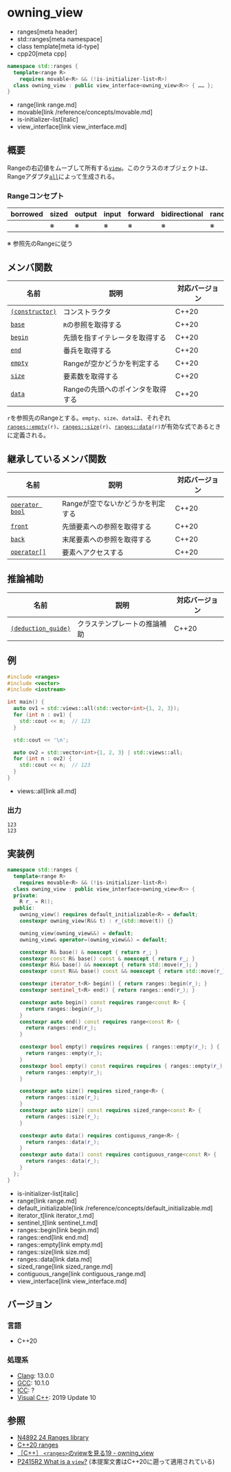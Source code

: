 # owning_view
* ranges[meta header]
* std::ranges[meta namespace]
* class template[meta id-type]
* cpp20[meta cpp]

```cpp
namespace std::ranges {
  template<range R>
    requires movable<R> && (!is-initializer-list<R>)
  class owning_view : public view_interface<owning_view<R>> { …… };
}
```
* range[link range.md]
* movable[link /reference/concepts/movable.md]
* is-initializer-list[italic]
* view_interface[link view_interface.md]

## 概要
Rangeの右辺値をムーブして所有する[`view`](view.md)。このクラスのオブジェクトは、Rangeアダプタ[`all`](all.md)によって生成される。

### Rangeコンセプト

| borrowed | sized | output | input | forward | bidirectional | random_access | contiguous | common | viewable | view |
|----------|-------|--------|-------|---------|---------------|---------------|------------|--------|----------|------|
|          | ※    | ※     | ※    | ※      | ※            | ※            | ※         | ※     | ○       | ○   |

※ 参照先のRangeに従う

## メンバ関数

| 名前                                             | 説明                              | 対応バージョン |
|--------------------------------------------------|-----------------------------------|----------------|
| [`(constructor)`](owning_view/op_constructor.md.nolink)  | コンストラクタ                    | C++20          |
| [`base`](owning_view/base.md.nolink)                     | `R`の参照を取得する               | C++20          |
| [`begin`](owning_view/begin.md.nolink)                   | 先頭を指すイテレータを取得する    | C++20          |
| [`end`](owning_view/end.md.nolink)                       | 番兵を取得する                    | C++20          |
| [`empty`](owning_view/empty.md.nolink)                   | Rangeが空かどうかを判定する       | C++20          |
| [`size`](owning_view/size.md.nolink)                     | 要素数を取得する                  | C++20          |
| [`data`](owning_view/data.md.nolink)                     | Rangeの先頭へのポインタを取得する | C++20          |

`r`を参照先のRangeとする。`empty`、`size`、`data`は、それぞれ[`ranges::empty`](empty.md)`(r)`、[`ranges::size`](size.md)`(r)`、[`ranges::data`](data.md)`(r)`が有効な式であるときに定義される。

## 継承しているメンバ関数

| 名前                                         | 説明                              | 対応バージョン |
|----------------------------------------------|-----------------------------------|----------------|
| [`operator bool`](view_interface/op_bool.md) | Rangeが空でないかどうかを判定する | C++20          |
| [`front`](view_interface/front.md)           | 先頭要素への参照を取得する        | C++20          |
| [`back`](view_interface/back.md)             | 末尾要素への参照を取得する        | C++20          |
| [`operator[]`](view_interface/op_at.md)      | 要素へアクセスする                | C++20          |

## 推論補助

| 名前                                                  | 説明                         | 対応バージョン |
|-------------------------------------------------------|------------------------------|----------------|
| [`(deduction_guide)`](owning_view/op_deduction_guide.md.nolink) | クラステンプレートの推論補助 | C++20          |

## 例
```cpp example
#include <ranges>
#include <vector>
#include <iostream>

int main() {
  auto ov1 = std::views::all(std::vector<int>{1, 2, 3});
  for (int n : ov1) {
    std::cout << n;  // 123
  }

  std::cout << '\n';

  auto ov2 = std::vector<int>{1, 2, 3} | std::views::all;
  for (int n : ov2) {
    std::cout << n;  // 123
  }
}
```
* views::all[link all.md]

### 出力
```
123
123
```


## 実装例
```cpp
namespace std::ranges {
  template<range R>
    requires movable<R> && (!is-initializer-list<R>)
  class owning_view : public view_interface<owning_view<R>> {
  private:
    R r_ = R();
  public:
    owning_view() requires default_initializable<R> = default;
    constexpr owning_view(R&& t) : r_(std::move(t)) {}

    owning_view(owning_view&&) = default;
    owning_view& operator=(owning_view&&) = default;

    constexpr R& base() & noexcept { return r_; }
    constexpr const R& base() const & noexcept { return r_; }
    constexpr R&& base() && noexcept { return std::move(r_); }
    constexpr const R&& base() const && noexcept { return std::move(r_); }

    constexpr iterator_t<R> begin() { return ranges::begin(r_); }
    constexpr sentinel_t<R> end() { return ranges::end(r_); }

    constexpr auto begin() const requires range<const R> {
      return ranges::begin(r_);
    }
    constexpr auto end() const requires range<const R> {
      return ranges::end(r_);
    }

    constexpr bool empty() requires requires { ranges::empty(r_); } {
      return ranges::empty(r_);
    }
    constexpr bool empty() const requires requires { ranges::empty(r_); } {
      return ranges::empty(r_);
    }

    constexpr auto size() requires sized_range<R> {
      return ranges::size(r_);
    }
    constexpr auto size() const requires sized_range<const R> {
      return ranges::size(r_);
    }

    constexpr auto data() requires contiguous_range<R> {
      return ranges::data(r_);
    }
    constexpr auto data() const requires contiguous_range<const R> {
      return ranges::data(r_);
    }
  };
}
```
* is-initializer-list[italic]
* range[link range.md]
* default_initializable[link /reference/concepts/default_initializable.md]
* iterator_t[link iterator_t.md]
* sentinel_t[link sentinel_t.md]
* ranges::begin[link begin.md]
* ranges::end[link end.md]
* ranges::empty[link empty.md]
* ranges::size[link size.md]
* ranges::data[link data.md]
* sized_range[link sized_range.md]
* contiguous_range[link contiguous_range.md]
* view_interface[link view_interface.md]

## バージョン
### 言語
- C++20

### 処理系
- [Clang](/implementation.md#clang): 13.0.0
- [GCC](/implementation.md#gcc): 10.1.0
- [ICC](/implementation.md#icc): ?
- [Visual C++](/implementation.md#visual_cpp): 2019 Update 10

## 参照
- [N4892 24 Ranges library](https://timsong-cpp.github.io/cppwp/ranges)
- [C++20 ranges](https://techbookfest.org/product/5134506308665344)
- [［C++］ `<ranges>`のviewを見る19 - owning_view](https://zenn.dev/onihusube/articles/fd07528b68ae0c)
- [P2415R2 What is a `view`?](https://www.open-std.org/jtc1/sc22/wg21/docs/papers/2021/p2415r2.html) (本提案文書はC++20に遡って適用されている)
